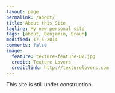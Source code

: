 ```yaml
---
layout: page
permalink: /about/
title: About this Site
tagline: My new personal site
tags: [about, Benjamin, Braun]
modified: 17-5-2014
comments: false
image:
  feature: texture-feature-02.jpg
  credit: Texture Lovers
  creditlink: http://texturelovers.com
---
```


This site is still under construction.

